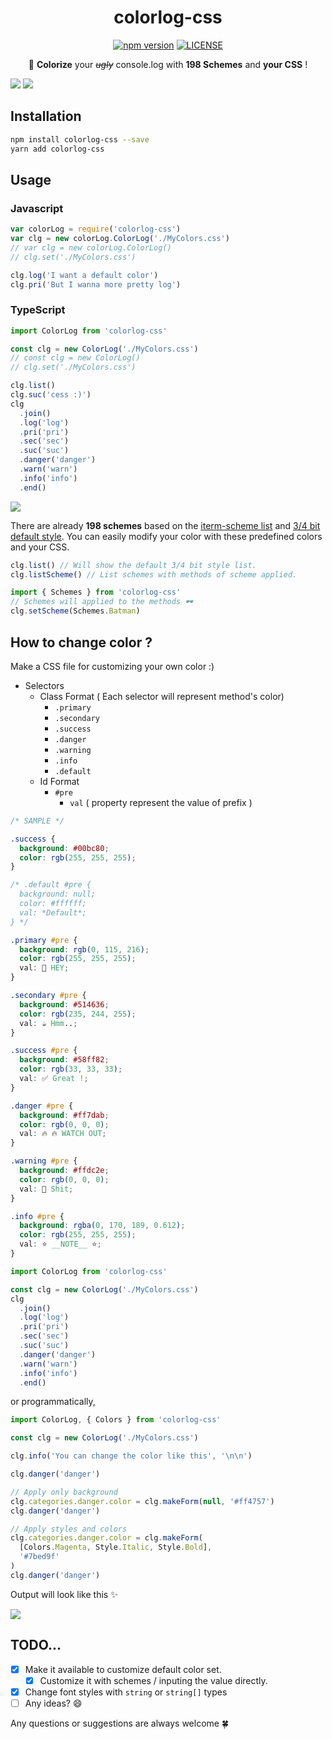 <div align="center">

# colorlog-css

[![npm version](https://badge.fury.io/js/colorlog-css.svg)](https://badge.fury.io/js/colorlog-css)
[![LICENSE](https://img.shields.io/github/license/GUIEEN/colorlog-css.svg)](https://github.com/GUIEEN/colorlog-css/blob/master/LICENSE)

🌈 **Colorize** your ~~_ugly_~~ console.log with **198 Schemes** and **your CSS** !

</div>

![](https://gist.githubusercontent.com/GUIEEN/4983b788d10a46a34e2deb4dd4435437/raw/7651b0816d6106ab43a1f35c32bbbfef343540d7/Styles.png)
![](https://gist.githubusercontent.com/GUIEEN/4983b788d10a46a34e2deb4dd4435437/raw/7651b0816d6106ab43a1f35c32bbbfef343540d7/Schemes.png)

## Installation

```sh
npm install colorlog-css --save
yarn add colorlog-css
```

## Usage

### Javascript

```js
var colorLog = require('colorlog-css')
var clg = new colorLog.ColorLog('./MyColors.css')
// var clg = new colorLog.ColorLog()
// clg.set('./MyColors.css')

clg.log('I want a default color')
clg.pri('But I wanna more pretty log')
```

### TypeScript

```ts
import ColorLog from 'colorlog-css'

const clg = new ColorLog('./MyColors.css')
// const clg = new ColorLog()
// clg.set('./MyColors.css')

clg.list()
clg.suc('cess :)')
clg
  .join()
  .log('log')
  .pri('pri')
  .sec('sec')
  .suc('suc')
  .danger('danger')
  .warn('warn')
  .info('info')
  .end()
```

![](https://gist.githubusercontent.com/GUIEEN/4983b788d10a46a34e2deb4dd4435437/raw/7651b0816d6106ab43a1f35c32bbbfef343540d7/ChangeColor.png)

There are already **198 schemes** based on the [iterm-scheme list](https://github.com/mbadolato/iTerm2-Color-Schemes) and [3/4 bit default style](https://en.wikipedia.org/wiki/ANSI_escape_code#Colors). You can easily modify your color with these predefined colors and your CSS.

```ts
clg.list() // Will show the default 3/4 bit style list.
clg.listScheme() // List schemes with methods of scheme applied.

import { Schemes } from 'colorlog-css'
// Schemes will applied to the methods 🕶
clg.setScheme(Schemes.Batman)
```

## How to change color ?

Make a CSS file for customizing your own color :)

- Selectors
  - Class Format ( Each selector will represent method's color)
    - `.primary`
    - `.secondary`
    - `.success`
    - `.danger`
    - `.warning`
    - `.info`
    - `.default`
  - Id Format
    - `#pre`
      - `val` ( property represent the value of prefix )

```css
/* SAMPLE */

.success {
  background: #00bc80;
  color: rgb(255, 255, 255);
}

/* .default #pre {
  background: null;
  color: #ffffff;
  val: *Default*;
} */

.primary #pre {
  background: rgb(0, 115, 216);
  color: rgb(255, 255, 255);
  val: 🌈 HEY;
}

.secondary #pre {
  background: #514636;
  color: rgb(235, 244, 255);
  val: ☕️ Hmm..;
}

.success #pre {
  background: #58ff82;
  color: rgb(33, 33, 33);
  val: ✅ Great !;
}

.danger #pre {
  background: #ff7dab;
  color: rgb(0, 0, 0);
  val: 🔥 🔥 WATCH OUT;
}

.warning #pre {
  background: #ffdc2e;
  color: rgb(0, 0, 0);
  val: 💩 Shit;
}

.info #pre {
  background: rgba(0, 170, 189, 0.612);
  color: rgb(255, 255, 255);
  val: ⭐️ __NOTE__ ⭐️;
}
```

```ts
import ColorLog from 'colorlog-css'

const clg = new ColorLog('./MyColors.css')
clg
  .join()
  .log('log')
  .pri('pri')
  .sec('sec')
  .suc('suc')
  .danger('danger')
  .warn('warn')
  .info('info')
  .end()
```

or programmatically,

```ts
import ColorLog, { Colors } from 'colorlog-css'

const clg = new ColorLog('./MyColors.css')

clg.info('You can change the color like this', '\n\n')

clg.danger('danger')

// Apply only background
clg.categories.danger.color = clg.makeForm(null, '#ff4757')
clg.danger('danger')

// Apply styles and colors
clg.categories.danger.color = clg.makeForm(
  [Colors.Magenta, Style.Italic, Style.Bold],
  '#7bed9f'
)
clg.danger('danger')
```

Output will look like this ✨

![](https://gist.githubusercontent.com/GUIEEN/4983b788d10a46a34e2deb4dd4435437/raw/7651b0816d6106ab43a1f35c32bbbfef343540d7/ChangeColor.png)

## TODO...

- [x] Make it available to customize default color set.
  - [x] Customize it with schemes / inputing the value directly.
- [x] Change font styles with `string` or `string[]` types
- [ ] Any ideas? 😄

Any questions or suggestions are always welcome 🍀
